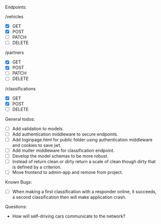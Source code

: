 Endpoints:

/vehicles
- [X] GET
- [X] POST
- [ ] PATCH
- [ ] DELETE

/partners
- [X] GET
- [X] POST
- [ ] PATCH
- [ ] DELETE

/classifications
- [X] GET
- [X] POST
- [ ] DELETE

General todos:
- [ ] Add validation to models.
- [ ] Add authentication middleware to secure endpoints.
- [ ] Add loginpage.html for public folder using authentication middleware and cookies to save jwt.
- [ ] Add multer middleware for classification endpoint.
- [ ] Develop the model schemas to be more robust.
- [ ] Instead of return clean or dirty return a scale of clean though dirty that is defined by a criterion.
- [ ] Move frontend to admin-app and remove from project.

Known Bugs:
- [ ] When making a first classification with a responder online, it succeeds, a second classification then will make application crash.

Questions:
 - How will self-driving cars communicate to the network?


